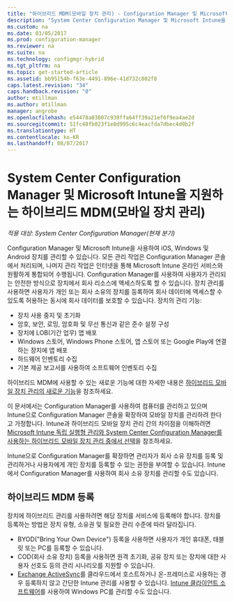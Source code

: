 ```yaml
---
title: "하이브리드 MDM(모바일 장치 관리) - Configuration Manager 및 Microsoft Intune | Microsoft 문서"
description: "System Center Configuration Manager 및 Microsoft Intune을 지원하는 하이브리드 MDM(모바일 장치 관리)에 대해 알아보세요."
ms.custom: na
ms.date: 03/05/2017
ms.prod: configuration-manager
ms.reviewer: na
ms.suite: na
ms.technology: configmgr-hybrid
ms.tgt_pltfrm: na
ms.topic: get-started-article
ms.assetid: bb95154b-f63e-4491-896e-41d732c802f8
caps.latest.revision: "34"
caps.handback.revision: "0"
author: mtillman
ms.author: mtillman
manager: angrobe
ms.openlocfilehash: e54478a03807c939ffa64ff39a21ef6f9ea4ae2d
ms.sourcegitcommit: 51fc48fb023f1e8d995c6c4eacfda7dbec4d0b2f
ms.translationtype: HT
ms.contentlocale: ko-KR
ms.lasthandoff: 08/07/2017
---
```

# <a name="hybrid-mobile-device-management-mdm-with-system-center-configuration-manager-and-microsoft-intune"></a>System Center Configuration Manager 및 Microsoft Intune을 지원하는 하이브리드 MDM(모바일 장치 관리)

*적용 대상: System Center Configuration Manager(현재 분기)*


Configuration Manager 및 Microsoft Intune을 사용하여 iOS, Windows 및 Android 장치를 관리할 수 있습니다. 모든 관리 작업은 Configuration Manager 콘솔에서 처리되며, 나머지 관리 작업은 인터넷을 통해 Microsoft Intune 온라인 서비스와 원활하게 통합되어 수행됩니다.  Configuration Manager를 사용하여 사용자가 관리되는 안전한 방식으로 장치에서 회사 리소스에 액세스하도록 할 수 있습니다. 장치 관리를 사용하면 사용자가 개인 또는 회사 소유의 장치를 등록하여 회사 데이터에 액세스할 수 있도록 허용하는 동시에 회사 데이터를 보호할 수 있습니다. 장치의 관리 기능:

-   장치 사용 중지 및 초기화
-   암호, 보안, 로밍, 암호화 및 무선 통신과 같은 준수 설정 구성
-   장치에 LOB(기간 업무) 앱 배포
-   Windows 스토어, Windows Phone 스토어, 앱 스토어 또는 Google Play에 연결하는 장치에 앱 배포
-   하드웨어 인벤토리 수집
-   기본 제공 보고서를 사용하여 소프트웨어 인벤토리 수집

하이브리드 MDM에 사용할 수 있는 새로운 기능에 대한 자세한 내용은 [하이브리드 모바일 장치 관리의 새로운 기능](../understand/whats-new-in-hybrid-mobile-device-management.md)을 참조하세요.

이 문서에서는 Configuration Manager를 사용하여 컴퓨터를 관리하고 있으며 Intune으로 Configuration Manager 콘솔을 확장하여 모바일 장치를 관리하려 한다고 가정합니다. Intune과 하이브리드 모바일 장치 관리 간의 차이점을 이해하려면 [Microsoft Intune 독립 실행형 관리와 System Center Configuration Manager를 사용하는 하이브리드 모바일 장치 관리 중에서 선택](choose-between-standalone-intune-and-hybrid-mobile-device-management.md)을 참조하세요.

Intune으로 Configuration Manager를 확장하면 관리자가 회사 소유 장치를 등록 및 관리하거나 사용자에게 개인 장치를 등록할 수 있는 권한을 부여할 수 있습니다. Intune에서 Configuration Manager를 사용하여 회사 소유 장치를 관리할 수도 있습니다.

## <a name="hybrid-mdm-enrollment"></a>하이브리드 MDM 등록
장치에 하이브리드 관리를 사용하려면 해당 장치를 서비스에 등록해야 합니다. 장치를 등록하는 방법은 장치 유형, 소유권 및 필요한 관리 수준에 따라 달라집니다.
- BYOD("Bring Your Own Device") 등록을 사용하면 사용자가 개인 휴대폰, 태블릿 또는 PC를 등록할 수 있습니다.
- COD(회사 소유 장치) 등록을 사용하면 원격 초기화, 공유 장치 또는 장치에 대한 사용자 선호도 등의 관리 시나리오를 지원할 수 있습니다.
- [Exchange ActiveSync](../plan-design/device-enrollment-methods.md#mobile-device-management-with-exchange-activesync-and-configuration-manager)를 클라우드에서 호스트하거나 온-프레미스로 사용하는 경우 등록하지 않고 간단한 Intune 관리를 사용할 수 있습니다. [Intune 클라이언트 소프트웨어](/intune/deploy-use/manage-windows-pcs-with-microsoft-intune)를 사용하여 Windows PC를 관리할 수도 있습니다.
